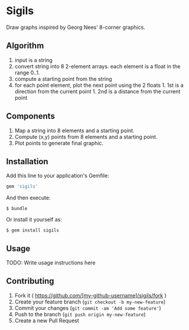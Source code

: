 # Sigils

Draw graphs inspired by Georg Nees' 8-corner graphics.

## Algorithm

  1. input is a string
  1. convert string into 8 2-element arrays. each element is a float
     in the range 0..1.
  1. compute a starting point from the string
  1. for each point element, plot the next point using the 2 floats
    1. 1st is a direction from the current point
    1. 2nd is a distance from the current point

## Components

  1. Map a string into 8 elements and a starting point.
  1. Compute (x,y) points from 8 elements and a starting point.
  1. Plot points to generate final graphic.

## Installation

Add this line to your application's Gemfile:

```ruby
gem 'sigils'
```

And then execute:

    $ bundle

Or install it yourself as:

    $ gem install sigils

## Usage

TODO: Write usage instructions here

## Contributing

1. Fork it ( https://github.com/[my-github-username]/sigils/fork )
2. Create your feature branch (`git checkout -b my-new-feature`)
3. Commit your changes (`git commit -am 'Add some feature'`)
4. Push to the branch (`git push origin my-new-feature`)
5. Create a new Pull Request
